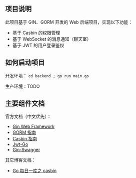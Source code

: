 ## 项目说明

此项目基于 GIN、GORM 开发的 Web 后端项目，实现以下功能：
- 基于 Casbin 的权限管理
- 基于 WebSocket 的消息通知（聊天室）
- 基于 JWT 的用户登录鉴权


## 如何启动项目

开发环境： `cd backend ; go run main.go `

生产环境：TODO


## 主要组件文档

官方文档（中文优先）：

- [ Gin Web Framework ](https://github.com/gin-gonic/gin)
- [ GORM 指南 ](https://gorm.io/zh_CN/docs/index.html)
- [ Casbin 指南 ](https://casbin.org/docs/zh-CN/overview)
- [ Jwt-Go ](https://github.com/dgrijalva/jwt-go)
- [ Gin-Swagger ](https://github.com/swaggo/gin-swagger)

其它博客文档：
- [ Go 每日一库之 casbin ](https://juejin.cn/post/6844904191257739277)




